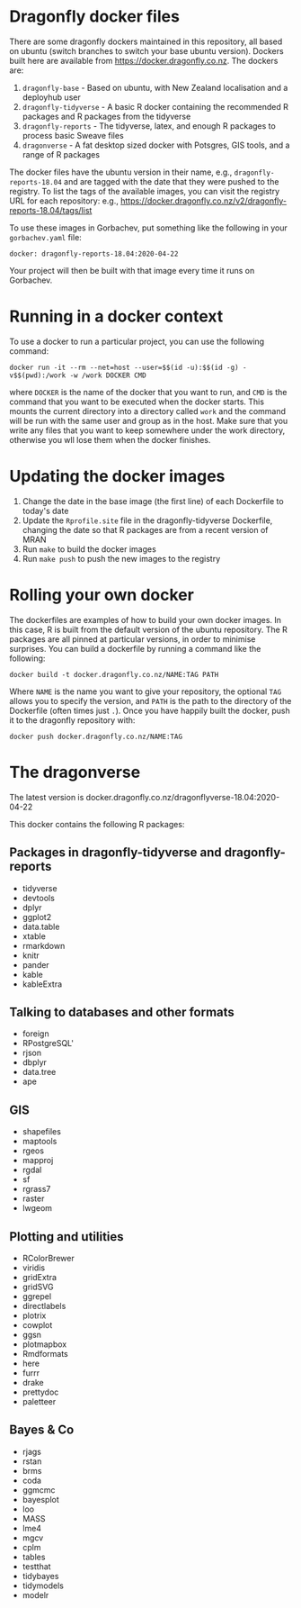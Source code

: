 # Dragonfly docker files

There are some dragonfly dockers maintained in this repository, all based on ubuntu (switch branches to switch
your base ubuntu version). Dockers built here are available from https://docker.dragonfly.co.nz. The dockers
are:

1. `dragonfly-base` - Based on ubuntu, with New Zealand localisation and a deployhub user 
2. `dragonfly-tidyverse` - A basic R docker containing the recommended R packages and 
    R packages from the tidyverse
3.  `dragonfly-reports` - The tidyverse, latex, and enough R packages to process basic 
    Sweave files
4.  `dragonverse` - A fat desktop sized docker with Potsgres, GIS tools, and a range of R packages

The docker files have the ubuntu version in their name,  e.g., `dragonfly-reports-18.04` and are tagged with the date 
that they were pushed to the registry. To list the tags of the available images, you can visit the 
registry URL for each repository: e.g., https://docker.dragonfly.co.nz/v2/dragonfly-reports-18.04/tags/list

To use these images in Gorbachev, put something like the following in your `gorbachev.yaml` file:
```
docker: dragonfly-reports-18.04:2020-04-22
```
Your project will then be built with that image every time it runs on Gorbachev.

# Running in a docker context

To use a docker to run a particular project, you can use the following command:

```
docker run -it --rm --net=host --user=$$(id -u):$$(id -g) -v$$(pwd):/work -w /work DOCKER CMD
```
where `DOCKER` is the name of the docker that you want to run, and `CMD` is the command that you want
to be executed when the docker starts. This mounts the current directory into a directory called
`work` and the command will be run with the same user and group as in the host. Make sure
that you write any files that you want to keep somewhere under the work directory, otherwise
you wll lose them when the docker finishes.

# Updating the docker images

1. Change the date in the base image (the first line) of each Dockerfile to today's date
2. Update the `Rprofile.site` file in the dragonfly-tidyverse Dockerfile, changing the date so that R packages are
	from a recent version of MRAN
3. Run `make` to build the docker images
4. Run `make push` to push the new images to the registry

# Rolling your own docker

The dockerfiles are examples of how to build your own docker images.  In this case,
R is built from the default version of the ubuntu repository. The R packages
are all pinned at particular versions, in order to minimise surprises. You can build
a dockerfile by running a command like the following:
```
docker build -t docker.dragonfly.co.nz/NAME:TAG PATH
 ```

Where `NAME` is the name you want to give your repository, the optional `TAG` allows
you to specify the version, and `PATH` is the path to the directory of the Dockerfile
(often times just `.`). Once you have happily built the docker, push it to the
dragonfly repository with:

```
docker push docker.dragonfly.co.nz/NAME:TAG 
```

# The dragonverse

The latest version is docker.dragonfly.co.nz/dragonflyverse-18.04:2020-04-22

This docker contains the following R packages:

## Packages in dragonfly-tidyverse and dragonfly-reports
* tidyverse
* devtools
* dplyr
* ggplot2
* data.table
* xtable
* rmarkdown
* knitr
* pander
* kable
* kableExtra

## Talking to databases and other formats
* foreign
* RPostgreSQL'
* rjson
* dbplyr
* data.tree
* ape

## GIS
* shapefiles
* maptools
* rgeos
* mapproj
* rgdal
* sf
* rgrass7
* raster
* lwgeom

## Plotting and utilities
* RColorBrewer
* viridis
* gridExtra
* gridSVG
* ggrepel
* directlabels
* plotrix
* cowplot
* ggsn
* plotmapbox
* Rmdformats
* here
* furrr
* drake
* prettydoc
* paletteer

## Bayes & Co
* rjags
* rstan
* brms
* coda
* ggmcmc
* bayesplot
* loo
* MASS
* lme4
* mgcv
* cplm
* tables
* testthat
* tidybayes
* tidymodels
* modelr

